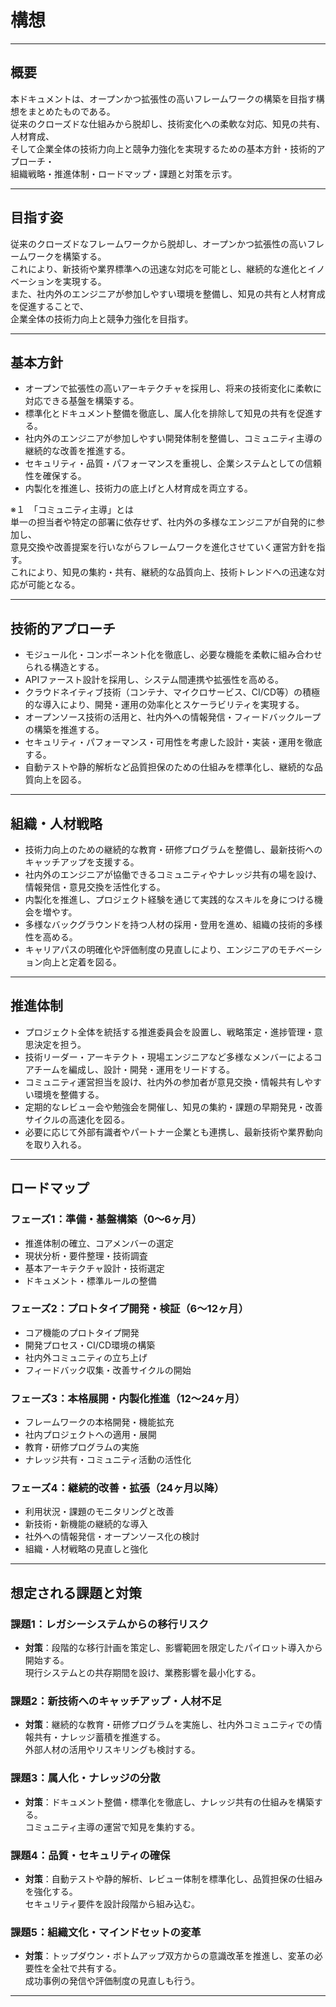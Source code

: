 # 構想

---

## 概要

本ドキュメントは、オープンかつ拡張性の高いフレームワークの構築を目指す構想をまとめたものである。  
従来のクローズドな仕組みから脱却し、技術変化への柔軟な対応、知見の共有、人材育成、  
そして企業全体の技術力向上と競争力強化を実現するための基本方針・技術的アプローチ・  
組織戦略・推進体制・ロードマップ・課題と対策を示す。

---

## 目指す姿

従来のクローズドなフレームワークから脱却し、オープンかつ拡張性の高いフレームワークを構築する。  
これにより、新技術や業界標準への迅速な対応を可能とし、継続的な進化とイノベーションを実現する。  
また、社内外のエンジニアが参加しやすい環境を整備し、知見の共有と人材育成を促進することで、  
企業全体の技術力向上と競争力強化を目指す。

---

## 基本方針

- オープンで拡張性の高いアーキテクチャを採用し、将来の技術変化に柔軟に対応できる基盤を構築する。
- 標準化とドキュメント整備を徹底し、属人化を排除して知見の共有を促進する。
- 社内外のエンジニアが参加しやすい開発体制を整備し、コミュニティ主導の継続的な改善を推進する。
- セキュリティ・品質・パフォーマンスを重視し、企業システムとしての信頼性を確保する。
- 内製化を推進し、技術力の底上げと人材育成を両立する。

※１　「コミュニティ主導」とは  
単一の担当者や特定の部署に依存せず、社内外の多様なエンジニアが自発的に参加し、  
意見交換や改善提案を行いながらフレームワークを進化させていく運営方針を指す。  
これにより、知見の集約・共有、継続的な品質向上、技術トレンドへの迅速な対応が可能となる。

---

## 技術的アプローチ

- モジュール化・コンポーネント化を徹底し、必要な機能を柔軟に組み合わせられる構造とする。
- APIファースト設計を採用し、システム間連携や拡張性を高める。
- クラウドネイティブ技術（コンテナ、マイクロサービス、CI/CD等）の積極的な導入により、開発・運用の効率化とスケーラビリティを実現する。
- オープンソース技術の活用と、社内外への情報発信・フィードバックループの構築を推進する。
- セキュリティ・パフォーマンス・可用性を考慮した設計・実装・運用を徹底する。
- 自動テストや静的解析など品質担保のための仕組みを標準化し、継続的な品質向上を図る。

---

## 組織・人材戦略

- 技術力向上のための継続的な教育・研修プログラムを整備し、最新技術へのキャッチアップを支援する。
- 社内外のエンジニアが協働できるコミュニティやナレッジ共有の場を設け、情報発信・意見交換を活性化する。
- 内製化を推進し、プロジェクト経験を通じて実践的なスキルを身につける機会を増やす。
- 多様なバックグラウンドを持つ人材の採用・登用を進め、組織の技術的多様性を高める。
- キャリアパスの明確化や評価制度の見直しにより、エンジニアのモチベーション向上と定着を図る。

---

## 推進体制

- プロジェクト全体を統括する推進委員会を設置し、戦略策定・進捗管理・意思決定を担う。
- 技術リーダー・アーキテクト・現場エンジニアなど多様なメンバーによるコアチームを編成し、設計・開発・運用をリードする。
- コミュニティ運営担当を設け、社内外の参加者が意見交換・情報共有しやすい環境を整備する。
- 定期的なレビュー会や勉強会を開催し、知見の集約・課題の早期発見・改善サイクルの高速化を図る。
- 必要に応じて外部有識者やパートナー企業とも連携し、最新技術や業界動向を取り入れる。

---

## ロードマップ

### フェーズ1：準備・基盤構築（0〜6ヶ月）

- 推進体制の確立、コアメンバーの選定
- 現状分析・要件整理・技術調査
- 基本アーキテクチャ設計・技術選定
- ドキュメント・標準ルールの整備

### フェーズ2：プロトタイプ開発・検証（6〜12ヶ月）

- コア機能のプロトタイプ開発
- 開発プロセス・CI/CD環境の構築
- 社内外コミュニティの立ち上げ
- フィードバック収集・改善サイクルの開始

### フェーズ3：本格展開・内製化推進（12〜24ヶ月）

- フレームワークの本格開発・機能拡充
- 社内プロジェクトへの適用・展開
- 教育・研修プログラムの実施
- ナレッジ共有・コミュニティ活動の活性化

### フェーズ4：継続的改善・拡張（24ヶ月以降）

- 利用状況・課題のモニタリングと改善
- 新技術・新機能の継続的な導入
- 社外への情報発信・オープンソース化の検討
- 組織・人材戦略の見直しと強化

---

## 想定される課題と対策

### 課題1：レガシーシステムからの移行リスク

- **対策**：段階的な移行計画を策定し、影響範囲を限定したパイロット導入から開始する。  
  現行システムとの共存期間を設け、業務影響を最小化する。

### 課題2：新技術へのキャッチアップ・人材不足

- **対策**：継続的な教育・研修プログラムを実施し、社内外コミュニティでの情報共有・ナレッジ蓄積を推進する。  
  外部人材の活用やリスキリングも検討する。

### 課題3：属人化・ナレッジの分散

- **対策**：ドキュメント整備・標準化を徹底し、ナレッジ共有の仕組みを構築する。  
  コミュニティ主導の運営で知見を集約する。

### 課題4：品質・セキュリティの確保

- **対策**：自動テストや静的解析、レビュー体制を標準化し、品質担保の仕組みを強化する。  
  セキュリティ要件を設計段階から組み込む。

### 課題5：組織文化・マインドセットの変革

- **対策**：トップダウン・ボトムアップ双方からの意識改革を推進し、変革の必要性を全社で共有する。  
  成功事例の発信や評価制度の見直しも行う。

---